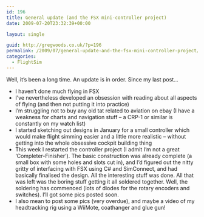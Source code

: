 ```yaml
---
id: 196
title: General update (and the FSX mini-controller project)
date: 2009-07-20T23:32:39+00:00

layout: single

guid: http://gregwoods.co.uk/?p=196
permalink: /2009/07/general-update-and-the-fsx-mini-controller-project/
categories:
  - FlightSim
---
```

Well, it’s been a long time. An update is in order. Since my last post…

  * I haven’t done much flying in FSX
  * I’ve nevertheless developed an obsession with reading about all aspects of flying (and then not putting it into practice)
  * I’m struggling not to buy any old tat related to aviation on ebay (I have a weakness for charts and navigation stuff – a CRP-1 or similar is constantly on my watch list)
  * I started sketching out designs in January for a small controller which would make flight simming easier and a little more realistic – without getting into the whole obsessive cockpit building thing
  * This week I restarted the controller project (I admit I’m not a great ‘Completer-Finisher’). The basic construction was already complete (a small box with some holes and slots cut in), and I’d figured out the nitty gritty of interfacing with FSX using C# and SimConnect, and had basically finalised the design. All the interesting stuff was done. All that was left was the boring stuff getting it all soldered together. Well, the soldering has commenced (lots of diodes for the rotary encoders and switches). I’ll got some pics posted soon.
  * I also mean to post some pics (very overdue), and maybe a video of my headtracking rig using a WiiMote, coathanger and glue gun!